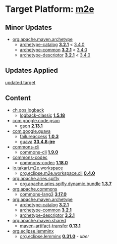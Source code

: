 # Target Platform: [m2e](https://raw.githubusercontent.com/eclipse-m2e/m2e-core/main/target-platform/target-platform.target)

## Minor Updates
 - [org.apache.maven.archetype](https://repo.maven.apache.org/maven2/org/apache/maven/archetype/)
    - [archetype-catalog](https://repo.maven.apache.org/maven2/org/apache/maven/archetype/archetype-catalog/) **[3.2.1](https://repo.maven.apache.org/maven2/org/apache/maven/archetype/archetype-catalog/3.2.1)** < [3.4.0](https://repo.maven.apache.org/maven2/org/apache/maven/archetype/archetype-catalog/3.4.0/)
    - [archetype-common](https://repo.maven.apache.org/maven2/org/apache/maven/archetype/archetype-common/) **[3.2.1](https://repo.maven.apache.org/maven2/org/apache/maven/archetype/archetype-common/3.2.1)** < [3.4.0](https://repo.maven.apache.org/maven2/org/apache/maven/archetype/archetype-common/3.4.0/)
    - [archetype-descriptor](https://repo.maven.apache.org/maven2/org/apache/maven/archetype/archetype-descriptor/) **[3.2.1](https://repo.maven.apache.org/maven2/org/apache/maven/archetype/archetype-descriptor/3.2.1)** < [3.4.0](https://repo.maven.apache.org/maven2/org/apache/maven/archetype/archetype-descriptor/3.4.0/)

## Updates Applied
[updated.target](updated.target)

## Content
 - [ch.qos.logback](https://repo.maven.apache.org/maven2/ch/qos/logback/)
    - [logback-classic](https://repo.maven.apache.org/maven2/ch/qos/logback/logback-classic/) **[1.5.18](https://repo.maven.apache.org/maven2/ch/qos/logback/logback-classic/1.5.18)**
 - [com.google.code.gson](https://repo.maven.apache.org/maven2/com/google/code/gson/)
    - [gson](https://repo.maven.apache.org/maven2/com/google/code/gson/gson/) **[2.13.1](https://repo.maven.apache.org/maven2/com/google/code/gson/gson/2.13.1)**
 - [com.google.guava](https://repo.maven.apache.org/maven2/com/google/guava/)
    - [failureaccess](https://repo.maven.apache.org/maven2/com/google/guava/failureaccess/) **[1.0.3](https://repo.maven.apache.org/maven2/com/google/guava/failureaccess/1.0.3)**
    - [guava](https://repo.maven.apache.org/maven2/com/google/guava/guava/) **[33.4.8-jre](https://repo.maven.apache.org/maven2/com/google/guava/guava/33.4.8-jre)**
 - [commons-cli](https://repo.maven.apache.org/maven2/commons-cli/)
    - [commons-cli](https://repo.maven.apache.org/maven2/commons-cli/commons-cli/) **[1.9.0](https://repo.maven.apache.org/maven2/commons-cli/commons-cli/1.9.0)**
 - [commons-codec](https://repo.maven.apache.org/maven2/commons-codec/)
    - [commons-codec](https://repo.maven.apache.org/maven2/commons-codec/commons-codec/) **[1.18.0](https://repo.maven.apache.org/maven2/commons-codec/commons-codec/1.18.0)**
 - [io.takari.m2e.workspace](https://repo.maven.apache.org/maven2/io/takari/m2e/workspace/)
    - [org.eclipse.m2e.workspace.cli](https://repo.maven.apache.org/maven2/io/takari/m2e/workspace/org.eclipse.m2e.workspace.cli/) **[0.4.0](https://repo.maven.apache.org/maven2/io/takari/m2e/workspace/org.eclipse.m2e.workspace.cli/0.4.0)**
 - [org.apache.aries.spifly](https://repo.maven.apache.org/maven2/org/apache/aries/spifly/)
    - [org.apache.aries.spifly.dynamic.bundle](https://repo.maven.apache.org/maven2/org/apache/aries/spifly/org.apache.aries.spifly.dynamic.bundle/) **[1.3.7](https://repo.maven.apache.org/maven2/org/apache/aries/spifly/org.apache.aries.spifly.dynamic.bundle/1.3.7)**
 - [org.apache.commons](https://repo.maven.apache.org/maven2/org/apache/commons/)
    - [commons-lang3](https://repo.maven.apache.org/maven2/org/apache/commons/commons-lang3/) **[3.17.0](https://repo.maven.apache.org/maven2/org/apache/commons/commons-lang3/3.17.0)**
 - [org.apache.maven.archetype](https://repo.maven.apache.org/maven2/org/apache/maven/archetype/)
    - [archetype-catalog](https://repo.maven.apache.org/maven2/org/apache/maven/archetype/archetype-catalog/) **[3.2.1](https://repo.maven.apache.org/maven2/org/apache/maven/archetype/archetype-catalog/3.2.1)**
    - [archetype-common](https://repo.maven.apache.org/maven2/org/apache/maven/archetype/archetype-common/) **[3.2.1](https://repo.maven.apache.org/maven2/org/apache/maven/archetype/archetype-common/3.2.1)**
    - [archetype-descriptor](https://repo.maven.apache.org/maven2/org/apache/maven/archetype/archetype-descriptor/) **[3.2.1](https://repo.maven.apache.org/maven2/org/apache/maven/archetype/archetype-descriptor/3.2.1)**
 - [org.apache.maven.shared](https://repo.maven.apache.org/maven2/org/apache/maven/shared/)
    - [maven-artifact-transfer](https://repo.maven.apache.org/maven2/org/apache/maven/shared/maven-artifact-transfer/) **[0.13.1](https://repo.maven.apache.org/maven2/org/apache/maven/shared/maven-artifact-transfer/0.13.1)**
 - [org.eclipse.lemminx](https://repo.eclipse.org/content/repositories/lemminx-releases/org/eclipse/lemminx/)
    - [org.eclipse.lemminx](https://repo.eclipse.org/content/repositories/lemminx-releases/org/eclipse/lemminx/org.eclipse.lemminx/) **[0.31.0](https://repo.eclipse.org/content/repositories/lemminx-releases/org/eclipse/lemminx/org.eclipse.lemminx/0.31.0)** - *uber*
